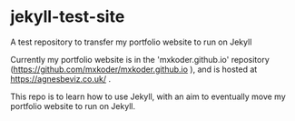 # jekyll-test-site
A test repository to transfer my portfolio website to run on Jekyll

Currently my portfolio website is in the 'mxkoder.github.io' repository (https://github.com/mxkoder/mxkoder.github.io ), and is hosted at https://agnesbeviz.co.uk/ .

This repo is to learn how to use Jekyll, with an aim to eventually move my portfolio website to run on Jekyll. 



